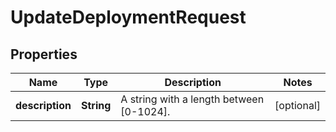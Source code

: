 

# UpdateDeploymentRequest


## Properties

| Name | Type | Description | Notes |
|------------ | ------------- | ------------- | -------------|
|**description** | **String** | A string with a length between [0-1024]. |  [optional] |



